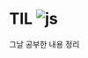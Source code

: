 # TIL ![js](https://img.shields.io/badge/JavaScript-F7DF1E?style=for-the-badge&logo=JavaScript&logoColor=white)

그날 공부한 내용 정리
